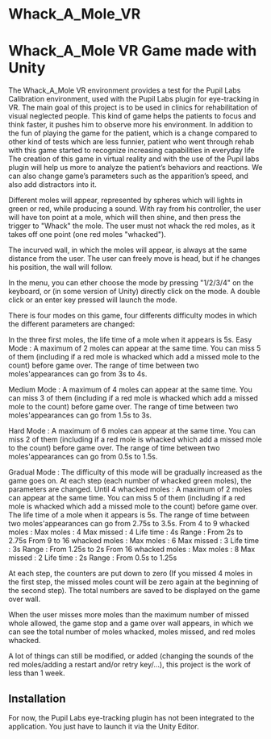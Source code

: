 # Whack_A_Mole_VR
Whack_A_Mole VR Game made with Unity
========

The Whack_A_Mole VR environment provides a test for the Pupil Labs Calibration environment, used with the Pupil Labs plugin for eye-tracking in VR. The main goal
of this project is to be used in clinics for rehabilitation of visual neglected people.
This kind of game helps the patients to focus and think faster, it pushes him to observe more his environment. In addition to the fun of playing the game for the patient, which is
a change compared to other kind of tests which are less funnier, patient who went through rehab with this game started to recognize increasing capabilities in everyday life
The creation of this game in virtual reality and with the use of the Pupil labs plugin will help us more to analyze the patient’s behaviors and reactions. We can also change game’s
parameters such as the apparition’s speed, and also add distractors into it.

Different moles will appear, represented by spheres which will lights in green or red, while producing a sound. With ray from his controller, the
user will have ton point at a mole, which will then shine, and then press the trigger to "Whack" the mole.
The user must not whack the red moles, as it takes off one point (one red moles "whacked").

The incurved wall, in which the moles will appear, is always at the same distance from the user. The user can freely move is head, but if he changes 
his position, the wall will follow.

In the menu, you can ether choose the mode by pressing "1/2/3/4" on the keyboard, or (in some version of Unity) directly click on the mode.
A double click or an enter key pressed will launch the mode.

There is four modes on this game, four differents difficulty modes in which the different parameters are changed:

In the three first moles, the life time of a mole when it appears is 5s.
Easy Mode :
A maximum of 2 moles can appear at the same time.
You can miss 5 of them (including if a red mole is whacked which add a missed mole to the count) before game over.
The range of time between two moles'appearances can go from 3s to 4s.

Medium Mode :
A maximum of 4 moles can appear at the same time.
You can miss 3 of them (including if a red mole is whacked which add a missed mole to the count) before game over.
The range of time between two moles'appearances can go from 1.5s to 3s.

Hard Mode :
A maximum of 6 moles can appear at the same time.
You can miss 2 of them (including if a red mole is whacked which add a missed mole to the count) before game over.
The range of time between two moles'appearances can go from 0.5s to 1.5s.

Gradual Mode :
The difficulty of this mode will be gradually increased as the game goes on. At each step (each number of whacked green moles), the parameters are changed.
Until 4 whacked moles :
A maximum of 2 moles can appear at the same time.
You can miss 5 of them (including if a red mole is whacked which add a missed mole to the count) before game over.
The life time of a mole when it appears is 5s.
The range of time between two moles'appearances can go from 2.75s to 3.5s.
From 4 to 9 whacked moles :
Max moles : 4
Max missed : 4
Life time : 4s
Range :  From 2s to 2.75s
From 9 to 16 whacked moles :
Max moles : 6
Max missed : 3
Life time : 3s
Range : From 1.25s to 2s
From 16 whacked moles :
Max moles : 8
Max missed : 2
Life time : 2s
Range : From 0.5s to 1.25s

At each step, the counters are put down to zero (If you missed 4 moles in the first step, the missed moles count will be zero again at the beginning 
of the second step). The total numbers are saved to be displayed on the game over wall.


When the user misses more moles than the maximum number of missed whole allowed, the game stop and a game over wall appears, in which we can
see the total number of moles whacked, moles missed, and red moles whacked.

A lot of things can still be modified, or added (changing the sounds of the red moles/adding a restart and/or retry key/...), this project is the work of less than 1 week.


Installation
------------

For now, the Pupil Labs eye-tracking plugin has not been integrated to the application. You just have to launch it via the Unity Editor.

